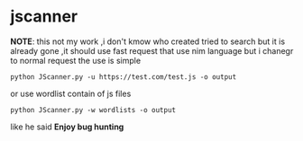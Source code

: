 # jscanner
**NOTE**: this not my work ,i don't kmow who created tried to search but it is already gone ,it should use fast request that use nim language but i chanegr to normal request 
the use is simple 
```````````````````````
python JScanner.py -u https://test.com/test.js -o output
```````````````````````
or use wordlist contain of js files
``````````````````````````
python JScanner.py -w wordlists -o output
``````````````````````````
like he said **Enjoy bug hunting**
